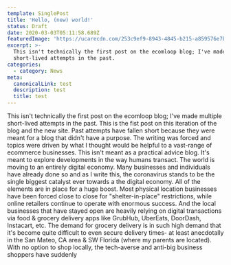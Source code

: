 ```yaml
---
template: SinglePost
title: 'Hello, (new) world!'
status: Draft
date: 2020-03-03T05:11:58.689Z
featuredImage: 'https://ucarecdn.com/253c9ef9-8943-4845-b215-a859576e7b18/'
excerpt: >-
  This isn't technically the first post on the ecomloop blog; I've made multiple
  short-lived attempts in the past.
categories:
  - category: News
meta:
  canonicalLink: test
  description: test
  title: test
---
```

This isn't technically the first post on the ecomloop blog; I've made multiple short-lived attempts in the past. This is the fist post on this iteration of the blog and the new site. Past attempts have fallen short because they were meant for a blog that didn't have a purpose. The writing was forced and topics were driven by what I thought would be helpful to a vast-range of ecommerce businesses. This isn't meant as a practical advice blog. It's meant to explore developments in the way humans transact. The world is moving to an entirely digital economy. Many businesses and individuals have already done so and as I write this, the coronavirus stands to be the single biggest catalyst ever towards a the digital economy. All of the elements are in place for a huge boost. Most physical location businesses have been forced close to close for "shelter-in-place" restrictions, while online retailers continue to operate with enormous success. And the local businesses that have stayed open are heavily relying on digital transactions via food & grocery delivery apps like GrubHub, UberEats, DoorDash, Instacart, etc. The demand for grocery delivery is in such high demand that it's become quite difficult to even secure delivery times- at least anecdotally in the San Mateo, CA area & SW Florida (where my parents are located). With no option to shop locally, the tech-averse and anti-big business shoppers have suddenly
